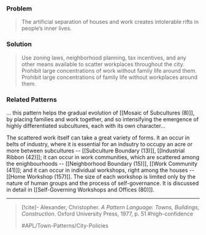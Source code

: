 ### Problem
>The artificial separation of houses and work creates intolerable rifts in people’s inner lives.

### Solution
>Use zoning laws, neighborhood planning, tax incentives, and any other means available to scatter workplaces throughout the city. Prohibit large concentrations of work without family life around them. Prohibit large concentrations of family life without workplaces around them.

### Related Patterns
... this pattern helps the gradual evolution of [[Mosaic of Subcultures (8)]], by placing families and work together, and so intensifying the emergence of highly differentiated subcultures, each with its own character...

The scattered work itself can take a great variety of forms. It an occur in belts of industry, where it is essential for an indsutry to occupy an acre or more between subcultures -- [[Subculture Boundary (13)]], [[Industrial Ribbon (42)]]; it can occur in work communities, which are scattered among the enighbourhoods -- [[Neighborhood Boundary (15)]], [[Work Community (41)]]; and it can occur in individual workshops, right among the houses -- [[Home Workshop (157)]]. The size of each workshop is limited only by the nature of human groups and the process of self-governance. It is discussed in detail in [[Self-Governing Workshops and Offices (80)]].

---

> [!cite]- Alexander, Christopher. _A Pattern Language: Towns, Buildings, Construction_. Oxford University Press, 1977, p. 51
> #high-confidence
>
> #APL/Town-Patterns/City-Policies
